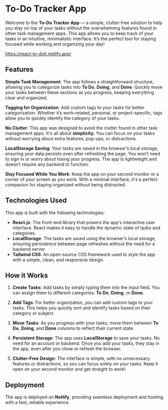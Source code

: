 # To-Do Tracker App

Welcome to the **To-Do Tracker App** — a simple, clutter-free solution to help you stay on top of your tasks without the overwhelming features found in other task management apps. This app allows you to keep track of your tasks in an intuitive, minimalistic interface. It’s the perfect tool for staying focused while working and organizing your day!

https://react-to-doit.netlify.app/

## Features

**Simple Task Management**: The app follows a straightforward structure, allowing you to categorize tasks into **To Do**, **Doing**, and **Done**. Quickly move your tasks between these sections as you progress, keeping everything clear and organized.

**Tagging for Organization**: Add custom tags to your tasks for better categorization. Whether it’s work-related, personal, or project-specific, tags allow you to quickly identify the category of your tasks.

**No Clutter**: This app was designed to avoid the clutter found in other task management apps. It's all about **simplicity**. You can focus on your tasks without worrying about extra features, pop-ups, or distractions.

**LocalStorage Saving**: Your tasks are saved in the browser’s local storage, ensuring your data persists even after refreshing the page. You won’t need to sign in or worry about losing your progress. The app is lightweight and doesn’t require any backend to function.

**Stay Focused While You Work**: Keep the app on your second monitor or a corner of your screen as you work. With a minimal interface, it's a perfect companion for staying organized without being distracted.

## Technologies Used

This app is built with the following technologies:

- **React.js**: The front-end library that powers the app's interactive user interface. React makes it easy to handle the dynamic state of tasks and categories.
- **LocalStorage**: The tasks are saved using the browser’s local storage, ensuring persistence between page refreshes without the need for a backend server.
- **Tailwind CSS**: An open-source CSS framework used to style the app with a simple, clean, and responsive design.

## How it Works

1. **Create Tasks**: Add tasks by simply typing them into the input field. You can assign them to different categories: **To Do**, **Doing**, or **Done**.
   
2. **Add Tags**: For better organization, you can add custom tags to your tasks. This helps you quickly sort and identify tasks based on their category or subject.
   
3. **Move Tasks**: As you progress with your tasks, move them between **To Do**, **Doing**, and **Done** columns to reflect their current state.

4. **Persistent Storage**: The app uses **LocalStorage** to save your tasks. No need for an account or backend. Once you add your tasks, they stay in the app, even after you close or refresh the browser.

5. **Clutter-Free Design**: The interface is simple, with no unnecessary features or distractions, so you can focus solely on your tasks. Keep it open on your second monitor and get straight to work!

## Deployment

The app is deployed on **Netlify**, providing seamless deployment and hosting with a fast, reliable experience.
```
